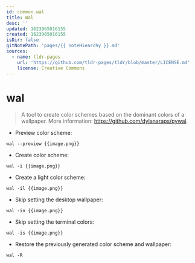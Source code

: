 ```yaml
---
id: common.wal
title: Wal
desc: ''
updated: 1623965016155
created: 1623965016155
isDir: false
gitNotePath: 'pages/{{ noteHiearchy }}.md'
sources:
  - name: tldr-pages
    url: 'https://github.com/tldr-pages/tldr/blob/master/LICENSE.md'
    license: Creative Commons
---
```

# wal

> A tool to create color schemes based on the dominant colors of a wallpaper.
> More information: <https://github.com/dylanaraps/pywal>.

- Preview color scheme:

`wal --preview {{image.png}}`

- Create color scheme:

`wal -i {{image.png}}`

- Create a light color scheme:

`wal -il {{image.png}}`

- Skip setting the desktop wallpaper:

`wal -in {{image.png}}`

- Skip setting the terminal colors:

`wal -is {{image.png}}`

- Restore the previously generated color scheme and wallpaper:

`wal -R`


